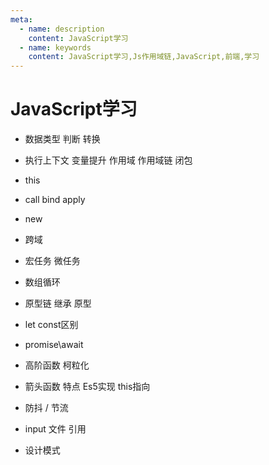 ```yaml
---
meta:
  - name: description
    content: JavaScript学习
  - name: keywords
    content: JavaScript学习,Js作用域链,JavaScript,前端,学习
---
```

# JavaScript学习

+ 数据类型 判断 转换
+ 执行上下文 变量提升 作用域 作用域链 闭包
+ this
+ call bind apply
+ new
+ 跨域
+ 宏任务 微任务

+ 数组循环
+ 原型链 继承  原型
+ let const区别
+ promise\await
+ 高阶函数 柯粒化
+ 箭头函数 特点 Es5实现 this指向
+ 防抖 / 节流
+ input 文件 引用
+ 设计模式
